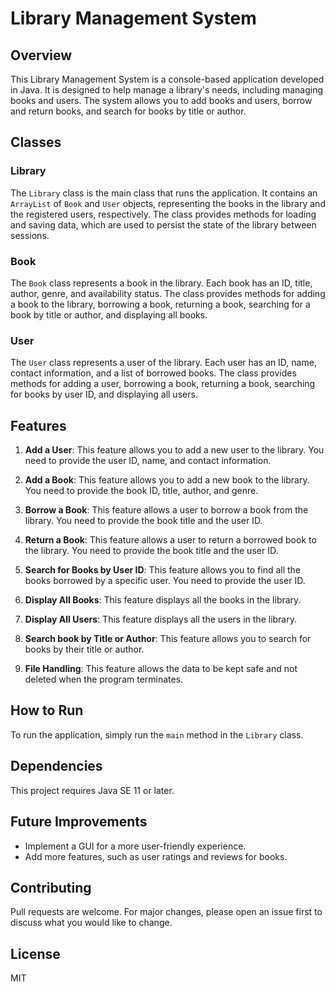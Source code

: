 # Library Management System

## Overview

This Library Management System is a console-based application developed in Java. It is designed to help manage a library's needs, including managing books and users. The system allows you to add books and users, borrow and return books, and search for books by title or author.

## Classes

### Library

The `Library` class is the main class that runs the application. It contains an `ArrayList` of `Book` and `User` objects, representing the books in the library and the registered users, respectively. The class provides methods for loading and saving data, which are used to persist the state of the library between sessions.

### Book

The `Book` class represents a book in the library. Each book has an ID, title, author, genre, and availability status. The class provides methods for adding a book to the library, borrowing a book, returning a book, searching for a book by title or author, and displaying all books.

### User

The `User` class represents a user of the library. Each user has an ID, name, contact information, and a list of borrowed books. The class provides methods for adding a user, borrowing a book, returning a book, searching for books by user ID, and displaying all users.

## Features

1. **Add a User**: This feature allows you to add a new user to the library. You need to provide the user ID, name, and contact information.

2. **Add a Book**: This feature allows you to add a new book to the library. You need to provide the book ID, title, author, and genre.

3. **Borrow a Book**: This feature allows a user to borrow a book from the library. You need to provide the book title and the user ID.

4. **Return a Book**: This feature allows a user to return a borrowed book to the library. You need to provide the book title and the user ID.

5. **Search for Books by User ID**: This feature allows you to find all the books borrowed by a specific user. You need to provide the user ID.

6. **Display All Books**: This feature displays all the books in the library.

7. **Display All Users**: This feature displays all the users in the library.

8. **Search book by Title or Author**: This feature allows you to search for books by their title or author.

9. **File Handling**: This feature allows the data to be kept safe and not deleted when the program terminates. 

## How to Run

To run the application, simply run the `main` method in the `Library` class.

## Dependencies

This project requires Java SE 11 or later.

## Future Improvements

- Implement a GUI for a more user-friendly experience.
- Add more features, such as user ratings and reviews for books.

## Contributing

Pull requests are welcome. For major changes, please open an issue first to discuss what you would like to change.

## License

MIT
